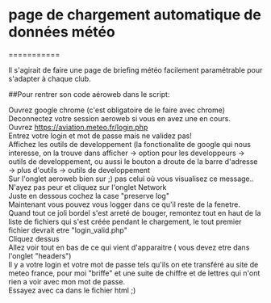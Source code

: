 # page de chargement automatique de données météo
===========

Il s'agirait de faire une page de briefing météo facilement paramétrable pour s'adapter à chaque club.

##Pour rentrer son code aéroweb dans le script:

Ouvrez google chrome (c'est obligatoire de le faire avec chrome)  
Deconnectez votre session aeroweb si vous en avez une en cours.  
Ouvrez https://aviation.meteo.fr/login.php  
Entrez votre login et mot de passe mais ne validez pas!  
Affichez les outils de developpement (la fonctionalite de google qui nous interesse, on la trouve dans afficher -> option pour les developpeurs -> outils de developpement, ou aussi le bouton a droute de la barre d'adresse -> plus d'outils -> outils de developpement  
Sur l'onglet aeroweb bien sur ;) pas celui où vous visualisez ce message..  
N'ayez pas peur et cliquez sur l'onglet Network  
Juste en dessous cochez la case "preserve log"  
Maintenant vous pouvez vous logger dans ce qu'il reste de la fenetre.  
Quand tout ce joli bordel s'est arreté de bouger, remontez tout en haut de la liste de fichiers qui s'est créée pendant le chargement, le tout premier fichier devrait etre "login_valid.php"  
Cliquez dessus  
Allez voir tout en bas de ce qui vient d'apparaitre ( vous devez etre dans l'onglet "headers")  
Il y a votre login et votre mot de passe tels qu'ils on ete transféré au site de meteo france, pour moi "briffe" et une suite de chiffre et de lettres qui n'ont rien a voir avec mon mot de passe.  
Essayez avec ca dans le fichier html ;)  
